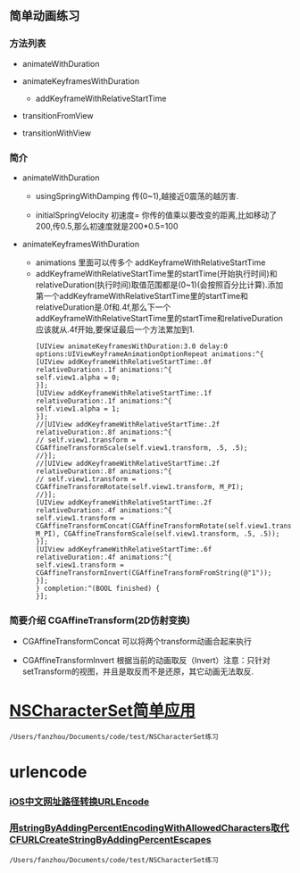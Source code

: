 ## 简单动画练习

### 方法列表

* animateWithDuration

* animateKeyframesWithDuration

  * addKeyframeWithRelativeStartTime

* transitionFromView

* transitionWithView

### 简介

* animateWithDuration

  * usingSpringWithDamping 传\(0~1\),越接近0震荡的越厉害.

  * initialSpringVelocity 初速度= 你传的值乘以要改变的距离,比如移动了200,传0.5,那么初速度就是200\*0.5=100

* animateKeyframesWithDuration

  * animations 里面可以传多个 addKeyframeWithRelativeStartTime
  * addKeyframeWithRelativeStartTime里的startTime\(开始执行时间\)和relativeDuration\(执行时间\)取值范围都是\(0~1\)\(会按照百分比计算\).添加第一个addKeyframeWithRelativeStartTime里的startTime和relativeDuration是.0f和.4f,那么下一个addKeyframeWithRelativeStartTime里的startTime和relativeDuration应该就从.4f开始,要保证最后一个方法累加到1.
    ```
    [UIView animateKeyframesWithDuration:3.0 delay:0 options:UIViewKeyframeAnimationOptionRepeat animations:^{
    [UIView addKeyframeWithRelativeStartTime:.0f relativeDuration:.1f animations:^{
    self.view1.alpha = 0;
    }];
    [UIView addKeyframeWithRelativeStartTime:.1f relativeDuration:.1f animations:^{
    self.view1.alpha = 1;
    }];
    //[UIView addKeyframeWithRelativeStartTime:.2f relativeDuration:.8f animations:^{
    // self.view1.transform = CGAffineTransformScale(self.view1.transform, .5, .5);
    //}];
    //[UIView addKeyframeWithRelativeStartTime:.2f relativeDuration:.8f animations:^{
    // self.view1.transform = CGAffineTransformRotate(self.view1.transform, M_PI);
    //}];
    [UIView addKeyframeWithRelativeStartTime:.2f relativeDuration:.4f animations:^{
    self.view1.transform = CGAffineTransformConcat(CGAffineTransformRotate(self.view1.transform, M_PI), CGAffineTransformScale(self.view1.transform, .5, .5));
    }];
    [UIView addKeyframeWithRelativeStartTime:.6f relativeDuration:.4f animations:^{
    self.view1.transform = CGAffineTransformInvert(CGAffineTransformFromString(@"1"));
    }];
    } completion:^(BOOL finished) {
    }];
    ```

### 简要介绍 CGAffineTransform\(2D仿射变换\)

* CGAffineTransformConcat 可以将两个transform动画合起来执行

* CGAffineTransformInvert 根据当前的动画取反（Invert）注意：只针对setTransform的视图，并且是取反而不是还原，其它动画无法取反.

# 

# [NSCharacter​Set简单应用](http://nshipster.cn/nscharacterset/)

`/Users/fanzhou/Documents/code/test/NSCharacter​Set练习`



# urlencode

### [iOS中文网址路径转换URLEncode](http://blog.csdn.net/typingios/article/details/9136005)

### [用stringByAddingPercentEncodingWithAllowedCharacters取代CFURLCreateStringByAddingPercentEscapes](http://blog.csdn.net/lidongxuedecsdn/article/details/50497998)

`/Users/fanzhou/Documents/code/test/NSCharacter​Set练习`

# 



